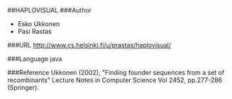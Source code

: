 ##HAPLOVISUAL
###Author
* Esko Ukkonen
* Pasi Rastas

###URL
http://www.cs.helsinki.fi/u/prastas/haplovisual/

###Language
java

###Reference
Ukkonen (2002), "Finding founder sequences from a set of recombinants" Lecture Notes in Computer Science Vol 2452, pp.277-286 (Springer).


